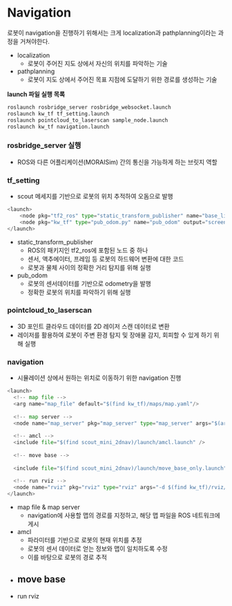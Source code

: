 # Navigation
로봇이 navigation을 진행하기 위해서는 크게 localization과 pathplanning이라는 과정을 거쳐야한다.
- localization
  - 로봇이 주어진 지도 상에서 자신의 위치를 파악하는 기술
- pathplanning
  - 로봇이 지도 상에서 주어진 목표 지점에 도달하기 위한 경로를 생성하는 기술

**launch 파일 실행 목록**

```python
roslaunch rosbridge_server rosbridge_websocket.launch
roslaunch kw_tf tf_setting.launch
roslaunch pointcloud_to_laserscan sample_node.launch
roslaunch kw_tf navigation.launch  
```

### rosbridge_server 실행
- ROS와 다른 어플리케이션(MORAISim) 간의 통신을 가능하게 하는 브릿지 역할

### tf_setting
- scout 메세지를 기반으로 로봇의 위치 추적하여 오돔으로 발행
```python
<launch>
    <node pkg="tf2_ros" type="static_transform_publisher" name="base_link_to_lidar" args="0 0 0.1 0 0 0 1 base_link lidar" />
    <node pkg="kw_tf" type="pub_odom.py" name="pub_odom" output="screen"/>
</launch>
```
- static_transform_publisher
  - ROS의 패키지인 tf2_ros에 포함된 노드 중 하나
  - 센서, 액추에이터, 프레임 등 로봇의 하드웨어 변환에 대한 코드
  - 로봇과 물체 사이의 정확한 거리 탐지를 위해 실행
- pub_odom
  - 로봇의 센서데이터를 기반으로 odometry을 발행
  - 정확한 로봇의 위치를 파악하기 위해 실행
  
### pointcloud_to_laserscan
- 3D 포인트 클라우드 데이터를 2D 레이저 스캔 데이터로 변환
- 레이저를 활용하여 로봇이 주변 환경 탐지 및 장애물 감지, 회피할 수 있게 하기 위해 실행
  
### navigation
- 시뮬레이션 상에서 원하는 위치로 이동하기 위한 navigation 진행
```python
<launch>
  <!-- map file -->
  <arg name="map_file" default="$(find kw_tf)/maps/map.yaml"/>
    
  <!-- map server -->
  <node name="map_server" pkg="map_server" type="map_server" args="$(arg map_file)" />
  
  <!-- amcl -->
  <include file="$(find scout_mini_2dnav)/launch/amcl.launch" />
  
  <!-- move base -->
  
  <include file="$(find scout_mini_2dnav)/launch/move_base_only.launch" />
  
  <!-- run rviz -->
  <node name="rviz" pkg="rviz" type="rviz" args="-d $(find kw_tf)/rviz/navigation.rviz" />
</launch>
```
- map file & map server
  - navigation에 사용할 맵의 경로를 지정하고, 해당 맵 파일을 ROS 네트워크에 게시
- amcl
  - 파라미터를 기반으로 로봇의 현재 위치를 추정
  - 로봇의 센서 데이터로 얻는 정보와 맵이 일치하도록 수정
  - 이를 바탕으로 로봇의 경로 추적
- move base
  - 
- run rviz
  
